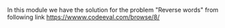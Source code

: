In this module we have the solution for the problem "Reverse words" from following link
https://wwww.codeeval.com/browse/8/
